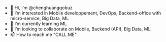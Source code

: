 - 👋 Hi, I’m @chenghuangqobuz
- 👀 I’m interested in Mobile developpement, DevOps, Backend-office with micro-service, Big Data, ML
- 🌱 I’m currently learning ML
- 💞️ I’m looking to collaborate on Mobile, Backend (API), Big Data, ML
- 📫 How to reach me "CALL ME"

<!---
chenghuangqobuz/chenghuangqobuz is a ✨ special ✨ repository because its `README.md` (this file) appears on your GitHub profile.
You can click the Preview link to take a look at your changes.
--->
